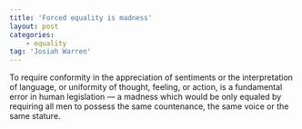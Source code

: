 ```yaml
---
title: 'Forced equality is madness'
layout: post
categories:
    - equality
tag: 'Josiah Warren'
---
```


To require conformity in the appreciation of sentiments or the interpretation of language, or uniformity of thought, feeling, or action, is a fundamental error in human legislation — a madness which would be only equaled by requiring all men to possess the same countenance, the same voice or the same stature.